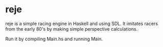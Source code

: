 reje
====

reje is a simple racing engine in Haskell and using SDL.  It imitates racers
from the early 80's by making simple perspective calculations.

Run it by compiling Main.hs and running Main.
